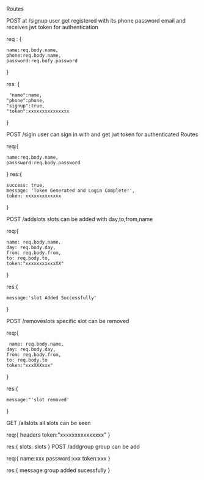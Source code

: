Routes
 
POST at /signup user get registered with its phone password email and receives jwt token for authentication

req : {

    name:req.body.name,
    phone:req.body.name,
    password:req.bofy.password

}

res: {

     "name":name,
    "phone":phone,
    "signup":true,
    "token":xxxxxxxxxxxxxxx

}


POST  /sigin user can sign in with and get jwt  token for authenticated Routes

req:{

    name:req.body.name,
    passsword:req.body.password

}
res:{

    success: true,
    message: 'Token Generated and Login Complete!',
    token: xxxxxxxxxxxxx

}



POST /addslots slots can be added with day,to,from,name

req:{

    name: req.body.name,
    day: req.body.day,
    from: req.body.from,
    to: req.body.to,
    token:"xxxxxxxxxxxXX"
}

res:{

    message:'slot Added Successfully'
}

POST /removeslots specific slot can be removed

req:{

     name: req.body.name,
    day: req.body.day,
    from: req.body.from,
    to: req.body.to
    token:"xxxXXXxxx"
}

res:{

    message:"'slot removed'
}


GET  /allslots all slots can be seen

req:{
headers
       token:"xxxxxxxxxxxxxxx"
}

res:{
   slots: slots
}
POST /addgroup group can be add

req:{
    name:xxx
    password:xxx
    token:xxx
}

res:{
    message:group added sucessfully
}